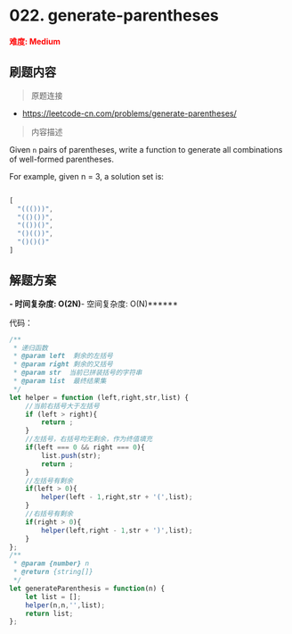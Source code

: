 # 022. generate-parentheses

**<font color=red>难度: Medium</font>**

## 刷题内容

> 原题连接

* https://leetcode-cn.com/problems/generate-parentheses/

> 内容描述

Given `n` pairs of parentheses, write a function to generate all combinations of well-formed parentheses.

For example, given n = 3, a solution set is:

```javascript

[
  "((()))",
  "(()())",
  "(())()",
  "()(())",
  "()()()"
]
```

## 解题方案

******- 时间复杂度: O(2N)******- 空间复杂度: O(N)******

代码：

```javascript
/**
 * 递归函数
 * @param left  剩余的左括号
 * @param right 剩余的又括号
 * @param str  当前已拼装括号的字符串
 * @param list  最终结果集
 */
let helper = function (left,right,str,list) {
    //当前右括号大于左括号
    if (left > right){
        return ;
    }
    //左括号，右括号均无剩余，作为终值填充
    if(left === 0 && right === 0){
        list.push(str);
        return ;
    }
    //左括号有剩余
    if(left > 0){
        helper(left - 1,right,str + '(',list);
    }
    //右括号有剩余
    if(right > 0){
        helper(left,right - 1,str + ')',list);
    }
};
/**
 * @param {number} n
 * @return {string[]}
 */
let generateParenthesis = function(n) {
    let list = [];
    helper(n,n,'',list);
    return list;
};
```
